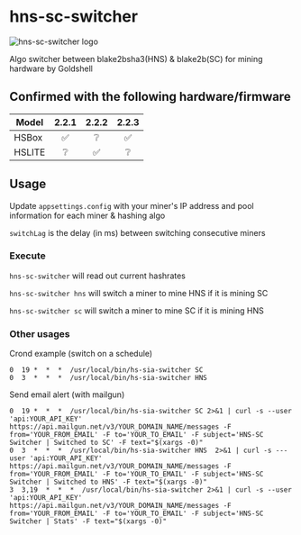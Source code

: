 # hns-sc-switcher
![hns-sc-switcher logo](https://user-images.githubusercontent.com/4912057/198945190-f7591003-b27b-40bf-9fcd-e07419b03e2a.png)

Algo switcher between blake2bsha3(HNS) &amp; blake2b(SC) for mining hardware by Goldshell

## Confirmed with the following hardware/firmware
| Model      | 2.2.1 | 2.2.2 | 2.2.3 |
| ---------- | :---: | :---: | :---: |
| HSBox      | ✅    |   ❔  | ✅    |
| HSLITE     |   ❔  | ✅    |  ❔   |

## Usage
Update `appsettings.config` with your miner's IP address and pool information for each miner & hashing algo

`switchLag` is the delay (in ms) between switching consecutive miners

### Execute
  `hns-sc-switcher` will read out current hashrates
  
  `hns-sc-switcher hns` will switch a miner to mine HNS if it is mining SC
  
  `hns-sc-switcher sc` will switch a miner to mine SC if it is mining HNS
  
### Other usages
Crond example (switch on a schedule)
```
0  19 *  *  *  /usr/local/bin/hs-sia-switcher SC
0  3  *  *  *  /usr/local/bin/hs-sia-switcher HNS
```

Send email alert (with mailgun)
```
0  19 *  *  *  /usr/local/bin/hs-sia-switcher SC 2>&1 | curl -s --user 'api:YOUR_API_KEY' https://api.mailgun.net/v3/YOUR_DOMAIN_NAME/messages -F from='YOUR_FROM_EMAIL' -F to='YOUR_TO_EMAIL' -F subject='HNS-SC Switcher | Switched to SC' -F text="$(xargs -0)"
0  3  *  *  *  /usr/local/bin/hs-sia-switcher HNS  2>&1 | curl -s ---user 'api:YOUR_API_KEY' https://api.mailgun.net/v3/YOUR_DOMAIN_NAME/messages -F from='YOUR_FROM_EMAIL' -F to='YOUR_TO_EMAIL' -F subject='HNS-SC Switcher | Switched to HNS' -F text="$(xargs -0)"
3  3,19  *  *  *  /usr/local/bin/hs-sia-switcher 2>&1 | curl -s --user 'api:YOUR_API_KEY' https://api.mailgun.net/v3/YOUR_DOMAIN_NAME/messages -F from='YOUR_FROM_EMAIL' -F to='YOUR_TO_EMAIL' -F subject='HNS-SC Switcher | Stats' -F text="$(xargs -0)"
```
